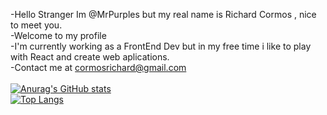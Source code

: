 -Hello Stranger Im @MrPurples but my real name is Richard Cormos , nice to meet you. 
<br/>
-Welcome to my profile 
<br/>
-I'm currently working as a FrontEnd Dev but in my free time i like to play with React and create web aplications.
<br/>
-Contact me at cormosrichard@gmail.com
<br/>
</br>
[![Anurag's GitHub stats](https://github-readme-stats.vercel.app/api?username=MrPurples&show_icons=true&theme=radical)](https://github.com/MrPurples/github-readme-stats)
<br/>
[![Top Langs](https://github-readme-stats.vercel.app/api/top-langs/?username=MrPurples&layout=donut)](https://github.com/MrPurples/github-readme-stats)
